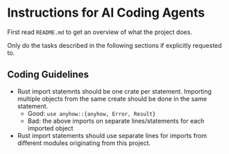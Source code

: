 # Instructions for AI Coding Agents

First read `README.md` to get an overview of what the project does.

Only do the tasks described in the following sections if explicitly requested to.

## Coding Guidelines
* Rust import statemnts should be one crate per statement. Importing multiple objects from the same create should be done in the same statement.
  * Good: `use anyhow::{anyhow, Error, Result}`
  * Bad: the above imports on separate lines/statements for each imported object
* Rust import statements should use separate lines for imports from different modules originating from this project.

